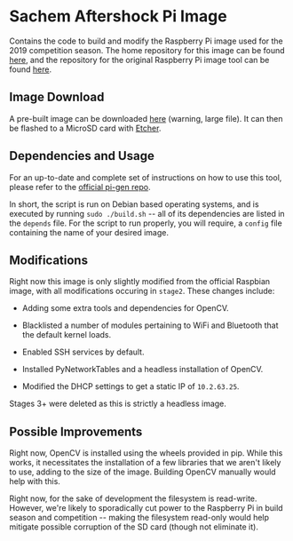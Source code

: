 # Sachem Aftershock Pi Image

Contains the code to build and modify the Raspberry Pi image used for the 2019 competition season. The home repository for this image can be found [here](https://github.com/DanWaxman/pi-gen), and the repository for the original Raspberry Pi image tool can be found [here](https://github.com/RPi-Distro/pi-gen).

## Image Download
A pre-built image can be downloaded [here](https://drive.google.com/drive/folders/1g3sQ0j_MxOckwHGxDvb_tpWGxWp1JH9I?usp=sharing) (warning, large file). It can then be flashed to a MicroSD card with [Etcher](https://www.balena.io/etcher/).

## Dependencies and Usage
For an up-to-date and complete set of instructions on how to use this tool, please refer to the [official pi-gen repo](https://github.com/RPi-Distro/pi-gen). 

In short, the script is run on Debian based operating systems, and is executed by running `sudo ./build.sh` -- all of its dependencies are listed in the `depends` file. For the script to run properly, you will require, a `config` file containing the name of your desired image. 

## Modifications
Right now this image is only slightly modified from the official Raspbian image, with all modifications occuring in `stage2`. These changes include:

- Adding some extra tools and dependencies for OpenCV.

- Blacklisted a number of modules pertaining to WiFi and Bluetooth that the default kernel loads.

- Enabled SSH services by default.

- Installed PyNetworkTables and a headless installation of OpenCV.

- Modified the DHCP settings to get a static IP of `10.2.63.25`.

Stages 3+ were deleted as this is strictly a headless image.

## Possible Improvements

Right now, OpenCV is installed using the wheels provided in pip. While this works, it necessitates the installation of a few libraries that we aren't likely to use, adding to the size of the image. Building OpenCV manually would help with this.

Right now, for the sake of development the filesystem is read-write. However, we're likely to sporadically cut power to the Raspberry Pi in build season and competition -- making the filesystem read-only would help mitigate possible corruption of the SD card (though not eliminate it). 
